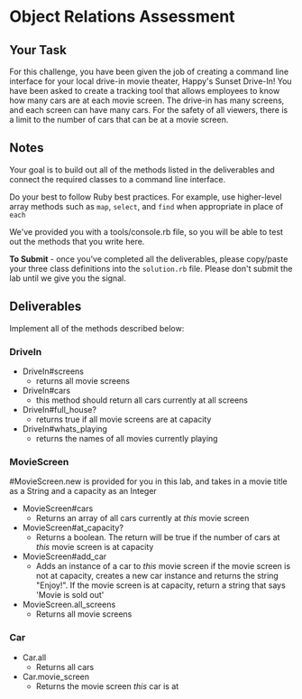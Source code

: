 # Object Relations Assessment

## Your Task

For this challenge, you have been given the job of creating a command line interface for your local drive-in movie theater, Happy's Sunset Drive-In! You have been asked to create a tracking tool that allows employees to know how many cars are at each movie screen.  The drive-in has many screens, and each screen can have many cars.  For the safety of all viewers, there is a limit to the number of cars that can be at a movie screen.  

## Notes

Your goal is to build out all of the methods listed in the deliverables and connect the required classes to a command line interface.

Do your best to follow Ruby best practices. For example, use higher-level array methods such as `map`, `select`, and `find` when appropriate in place of `each`

We've provided you with a tools/console.rb file, so you will be able to test out the methods that you write here.

**To Submit** - once you've completed all the deliverables, please copy/paste your three class definitions into the `solution.rb` file. Please don't submit the lab until we give you the signal.

## Deliverables

Implement all of the methods described below:

### DriveIn

+ DriveIn#screens
  + returns all movie screens
+ DriveIn#cars
  + this method should return all cars currently at all screens
+ DriveIn#full_house?
  + returns true if all movie screens are at capacity
+ DriveIn#whats_playing
  + returns the names of all movies currently playing

### MovieScreen
#MovieScreen.new is provided for you in this lab, and takes in a movie title as a String and a capacity as an Integer

+ MovieScreen#cars
  + Returns an array of all cars currently at _this_ movie screen
+ MovieScreen#at_capacity?
  + Returns a boolean.  The return will be true if the number of cars at _this_ movie screen is at capacity
+ MovieScreen#add_car
  + Adds an instance of a car to _this_ movie screen if the movie screen is not at capacity, creates a new car instance and returns the string "Enjoy!".  If the movie screen is at capacity, return a string that says 'Movie is sold out'
+ MovieScreen.all_screens
  + Returns all movie screens

### Car

+ Car.all
  + Returns all cars
+ Car.movie_screen
  + Returns the movie screen _this_ car is at
